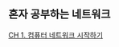 ## 혼자 공부하는 네트워크

[CH 1. 컴퓨터 네트워크 시작하기](https://github.com/tacowasabii/self-learning-network/blob/main/CH%201/CH%201.%20%EC%BB%B4%ED%93%A8%ED%84%B0%20%EA%B5%AC%EC%A1%B0%20%EC%8B%9C%EC%9E%91%ED%95%98%EA%B8%B0.md)

